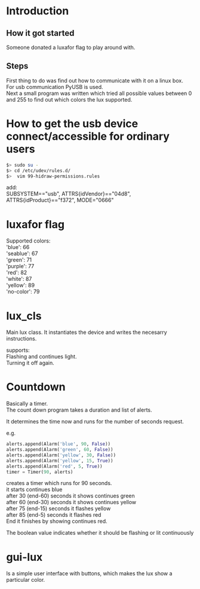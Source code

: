 # Introduction
## How it got started
Someone donated a luxafor flag to play around with.

## Steps
First thing to do was find out how to communicate with it on a linux box.  
For usb communication PyUSB is used.  
Next a small program was written which tried all possible values between 0 and 255 to find out which colors the lux supported.  


# How to get the usb device connect/accessible for ordinary users
```bash
$> sudo su -  
$> cd /etc/udev/rules.d/  
$>  vim 99-hidraw-permissions.rules  
```
  
add:    
SUBSYSTEM=="usb", ATTRS{idVendor}=="04d8", ATTRS{idProduct}=="f372", MODE="0666"

# luxafor flag
Supported colors:  
'blue': 66  
'seablue': 67  
'green': 71  
'purple': 77  
'red': 82  
'white': 87  
'yellow': 89  
'no-color': 79  
  
# lux_cls
Main lux class.  It instantiates the device and writes the necesarry instructions.  
  
supports:  
Flashing and continues light.  
Turning it off again.  

# Countdown
Basically a timer.  
The count down program takes a duration and list of alerts.

It determines the time now and runs for the number of seconds request. 

e.g.  
```python
alerts.append(Alarm('blue', 90, False))
alerts.append(Alarm('green', 60, False))
alerts.append(Alarm('yellow', 30, False))
alerts.append(Alarm('yellow', 15, True))
alerts.append(Alarm('red', 5, True))
timer = Timer(90, alerts)
```
creates a timer which runs for 90 seconds.  
it starts continues blue  
after 30 (end-60) seconds it shows continues green  
after 60 (end-30) seconds it shows continues yellow  
after 75 (end-15) seconds it flashes yellow  
after 85 (end-5)  seconds it flashes red  
End it finishes by showing continues red.  
  
The boolean value indicates whether it should be flashing or lit continuously
  
# gui-lux
Is a simple user interface with buttons, which makes the lux show a particular color.
